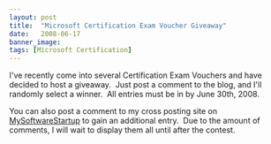 ```yaml
---
layout: post
title:  "Microsoft Certification Exam Voucher Giveaway"
date:   2008-06-17
banner_image: 
tags: [Microsoft Certification]
---
```


I've recently come into several Certification Exam Vouchers and have decided to host a giveaway.  Just post a comment to the blog, and I'll randomly select a winner.  All entries must be in by June 30th, 2008.

You can also post a comment to my cross posting site on [MySoftwareStartup](http://www.mysoftwarestartup.com/blogs/general/archive/2008/06/17/microsoft-certification-exam-voucher-giveaway.aspx) to gain an additional entry.  Due to the amount of comments, I will wait to display them all until after the contest.